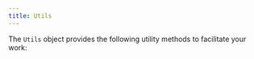 ```yaml
---
title: Utils
---
```


The `Utils` object provides the following utility methods to facilitate your work:

<ReadMore list />
